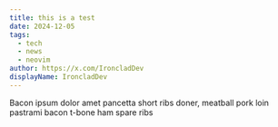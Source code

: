 ```yaml
---
title: this is a test
date: 2024-12-05
tags: 
  - tech
  - news
  - neovim
author: https://x.com/IroncladDev
displayName: IroncladDev
---
```


Bacon ipsum dolor amet pancetta short ribs doner, meatball pork loin pastrami bacon t-bone ham spare ribs
